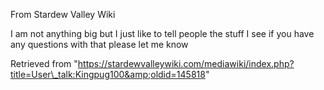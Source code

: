 From Stardew Valley Wiki

I am not anything big but I just like to tell people the stuff I see if you have any questions with that please let me know

Retrieved from "https://stardewvalleywiki.com/mediawiki/index.php?title=User\_talk:Kingpug100&amp;oldid=145818"